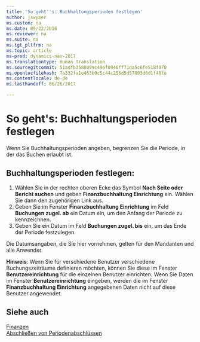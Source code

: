 ```yaml
---
title: 'So geht''s: Buchhaltungsperioden festlegen'
author: jswymer
ms.custom: na
ms.date: 09/22/2016
ms.reviewer: na
ms.suite: na
ms.tgt_pltfrm: na
ms.topic: article
ms-prod: dynamics-nav-2017
ms.translationtype: Human Translation
ms.sourcegitcommit: 51adfb3588099c496f0946ff71da5c6fe518f070
ms.openlocfilehash: 7a332fa1e463b0c5c44c256d5d57803d6d1f48fe
ms.contentlocale: de-de
ms.lasthandoff: 06/26/2017

---
```


# <a name="how-to-specify-posting-periods"></a>So geht's: Buchhaltungsperioden festlegen
Wenn Sie Buchhaltungsperioden angeben, begrenzen Sie die Periode, in der das Buchen erlaubt ist.

## <a name="to-specify-posting-periods"></a>Buchhaltungsperioden festlegen:
1. Wählen Sie in der rechten oberen Ecke das Symbol **Nach Seite oder Bericht suchen** und geben **Finanzbuchhaltung Einrichtung** ein. Wählen Sie dann den zugehörigen Link aus.
2. Geben Sie im Fenster **Finanzbuchhaltung Einrichtung** im Feld **Buchungen zugel. ab** ein Datum ein, um den Anfang der Periode zu kennzeichnen.
3. Geben Sie ein Datum im Feld **Buchungen zugel. bis** ein, um das Ende der Periode festzulegen.

Die Datumsangaben, die Sie hier vornehmen, gelten für den Mandanten und alle Anwender.

**Hinweis**: Wenn Sie für verschiedene Benutzer verschiedene Buchungszeiträume definieren möchten, können Sie diese im Fenster **Benutzereinrichtung** für die einzelnen Benutzer einrichten. Wenn Sie Daten im Fenster **Benutzereinrichtung** eingeben, werden die im Fenster **Finanzbuchhaltung Einrichtung** angegebenen Daten nicht auf diese Benutzer angewendet.


## <a name="see-also"></a>Siehe auch
[Finanzen](finance-setup.md)  
[Abschließen von Periodenabschlüssen](year-how-complete-period-end-processes.md)

